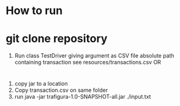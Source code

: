 # How to run 
# git clone repository
1) Run class TestDriver giving argument as CSV file absolute path containing  transaction 
see resources/transactions.csv
OR
#
1) copy jar to a location
2) Copy transaction.csv on same folder
2) run java -jar trafigura-1.0-SNAPSHOT-all.jar ./input.txt
